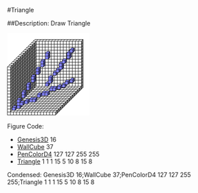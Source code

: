 #Triangle

##Description: Draw Triangle <x1> <y1> <z1> <x2> <y2> <z2> <x3> <y3> <z3>

![](Triangle.png)

Figure Code:
- [Genesis3D](Genesis3D.md) 16
- [WallCube](WallCube.md) 37
- [PenColorD4](PenColorD4.md) 127 127 255 255
- [Triangle](Triangle.md) 1 1 1 15 5 10 8 15 8

Condensed: Genesis3D 16;WallCube 37;PenColorD4 127 127 255 255;Triangle 1 1 1 15 5 10 8 15 8

